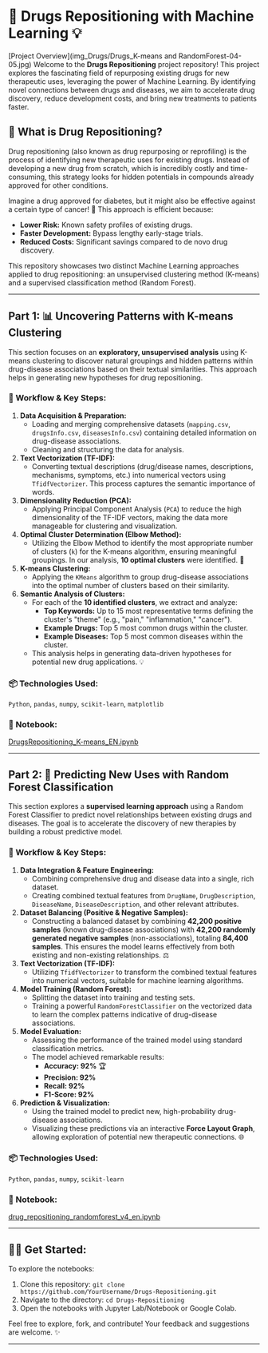 # 💊 Drugs Repositioning with Machine Learning 💡
[Project Overview](img_Drugs/Drugs_K-means and RandomForest-04-05.jpg)
Welcome to the **Drugs Repositioning** project repository! This project explores the fascinating field of repurposing existing drugs for new therapeutic uses, leveraging the power of Machine Learning. By identifying novel connections between drugs and diseases, we aim to accelerate drug discovery, reduce development costs, and bring new treatments to patients faster.

## 🤔 What is Drug Repositioning?

Drug repositioning (also known as drug repurposing or reprofiling) is the process of identifying new therapeutic uses for existing drugs. Instead of developing a new drug from scratch, which is incredibly costly and time-consuming, this strategy looks for hidden potentials in compounds already approved for other conditions.

Imagine a drug approved for diabetes, but it might also be effective against a certain type of cancer! 🤯 This approach is efficient because:
* **Lower Risk:** Known safety profiles of existing drugs.
* **Faster Development:** Bypass lengthy early-stage trials.
* **Reduced Costs:** Significant savings compared to de novo drug discovery.

This repository showcases two distinct Machine Learning approaches applied to drug repositioning: an unsupervised clustering method (K-means) and a supervised classification method (Random Forest).

---

## Part 1: 📊 Uncovering Patterns with K-means Clustering

This section focuses on an **exploratory, unsupervised analysis** using K-means clustering to discover natural groupings and hidden patterns within drug-disease associations based on their textual similarities. This approach helps in generating new hypotheses for drug repositioning.

### 🚀 Workflow & Key Steps:

1.  **Data Acquisition & Preparation:**
    * Loading and merging comprehensive datasets (`mapping.csv`, `drugsInfo.csv`, `diseasesInfo.csv`) containing detailed information on drug-disease associations.
    * Cleaning and structuring the data for analysis.
2.  **Text Vectorization (TF-IDF):**
    * Converting textual descriptions (drug/disease names, descriptions, mechanisms, symptoms, etc.) into numerical vectors using `TfidfVectorizer`. This process captures the semantic importance of words.
3.  **Dimensionality Reduction (PCA):**
    * Applying Principal Component Analysis (`PCA`) to reduce the high dimensionality of the TF-IDF vectors, making the data more manageable for clustering and visualization.
4.  **Optimal Cluster Determination (Elbow Method):**
    * Utilizing the Elbow Method to identify the most appropriate number of clusters (`k`) for the K-means algorithm, ensuring meaningful groupings. In our analysis, **10 optimal clusters** were identified. 🎯
5.  **K-means Clustering:**
    * Applying the `KMeans` algorithm to group drug-disease associations into the optimal number of clusters based on their similarity.
6.  **Semantic Analysis of Clusters:**
    * For each of the **10 identified clusters**, we extract and analyze:
        * **Top Keywords:** Up to 15 most representative terms defining the cluster's "theme" (e.g., "pain," "inflammation," "cancer").
        * **Example Drugs:** Top 5 most common drugs within the cluster.
        * **Example Diseases:** Top 5 most common diseases within the cluster.
    * This analysis helps in generating data-driven hypotheses for potential new drug applications. 💡

### 📦 Technologies Used:
`Python`, `pandas`, `numpy`, `scikit-learn`, `matplotlib`

### 🔗 Notebook:
[DrugsRepositioning_K-means_EN.ipynb](https://github.com/VicDc/Drugs-Repositioning/blob/main/DrugsRepositioning_K-means_EN.ipynb)

---

## Part 2: 🎯 Predicting New Uses with Random Forest Classification

This section explores a **supervised learning approach** using a Random Forest Classifier to predict novel relationships between existing drugs and diseases. The goal is to accelerate the discovery of new therapies by building a robust predictive model.

### 🚀 Workflow & Key Steps:

1.  **Data Integration & Feature Engineering:**
    * Combining comprehensive drug and disease data into a single, rich dataset.
    * Creating combined textual features from `DrugName`, `DrugDescription`, `DiseaseName`, `DiseaseDescription`, and other relevant attributes.
2.  **Dataset Balancing (Positive & Negative Samples):**
    * Constructing a balanced dataset by combining **42,200 positive samples** (known drug-disease associations) with **42,200 randomly generated negative samples** (non-associations), totaling **84,400 samples**. This ensures the model learns effectively from both existing and non-existing relationships. ⚖️
3.  **Text Vectorization (TF-IDF):**
    * Utilizing `TfidfVectorizer` to transform the combined textual features into numerical vectors, suitable for machine learning algorithms.
4.  **Model Training (Random Forest):**
    * Splitting the dataset into training and testing sets.
    * Training a powerful `RandomForestClassifier` on the vectorized data to learn the complex patterns indicative of drug-disease associations.
5.  **Model Evaluation:**
    * Assessing the performance of the trained model using standard classification metrics.
    * The model achieved remarkable results:
        * **Accuracy: 92%** 🏆
        * **Precision: 92%**
        * **Recall: 92%**
        * **F1-Score: 92%**
6.  **Prediction & Visualization:**
    * Using the trained model to predict new, high-probability drug-disease associations.
    * Visualizing these predictions via an interactive **Force Layout Graph**, allowing exploration of potential new therapeutic connections. 🌐

### 📦 Technologies Used:
`Python`, `pandas`, `numpy`, `scikit-learn`

### 🔗 Notebook:
[drug_repositioning_randomforest_v4_en.ipynb](https://github.com/VicDc/Drugs-Repositioning/blob/main/drug_repositioning_randomforest_v4_en.ipynb)

---

## 👨‍💻 Get Started:

To explore the notebooks:
1.  Clone this repository: `git clone https://github.com/YourUsername/Drugs-Repositioning.git`
2.  Navigate to the directory: `cd Drugs-Repositioning`
3.  Open the notebooks with Jupyter Lab/Notebook or Google Colab.

Feel free to explore, fork, and contribute! Your feedback and suggestions are welcome. ✨

---
